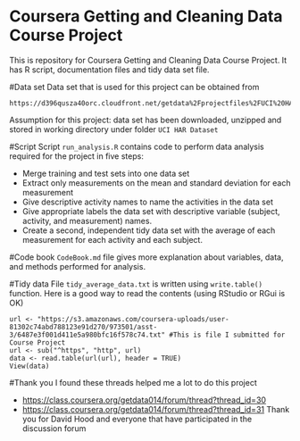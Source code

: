 Coursera Getting and Cleaning Data Course Project
=================================================
This is repository for Coursera Getting and Cleaning Data Course Project. It has R script, documentation files and tidy data set file.

#Data set
Data set that is used for this project can be obtained from 
```
https://d396qusza40orc.cloudfront.net/getdata%2Fprojectfiles%2FUCI%20HAR%20Dataset.zip
```
Assumption for this project: data set has been downloaded, unzipped and stored in working directory under folder `UCI HAR Dataset`

#Script
Script `run_analysis.R` contains code to perform data analysis required for the project in five steps:
* Merge training and test sets into one data set
* Extract only measurements on the mean and standard deviation for each measurement
* Give descriptive activity names to name the activities in the data set
* Give appropriate labels the data set with descriptive variable (subject, activity, and measurement) names. 
* Create a second, independent tidy data set with the average of each measurement for each activity and each subject. 

#Code book
`CodeBook.md` file gives more explanation about variables, data, and methods performed for analysis.

#Tidy data
File `tidy_average_data.txt` is written using `write.table()` function. Here is a good way to read the contents (using RStudio or RGui is OK)
```
url <- "https://s3.amazonaws.com/coursera-uploads/user-81302c74abd788123e91d270/973501/asst-3/6487e3f001d411e5a980bfc16f578c74.txt" #This is file I submitted for Course Project
url <- sub("^https", "http", url)
data <- read.table(url(url), header = TRUE) 
View(data)
```

#Thank you
I found these threads helped me a lot to do this project
* https://class.coursera.org/getdata­014/forum/thread?thread_id=30
* https://class.coursera.org/getdata­014/forum/thread?thread_id=31
Thank you for David Hood and everyone that have participated in the discussion forum